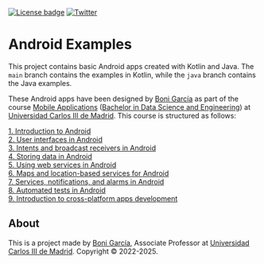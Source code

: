 [![License badge](https://img.shields.io/badge/license-Apache2-green.svg)](http://www.apache.org/licenses/LICENSE-2.0)
[![Twitter](https://img.shields.io/badge/follow-@boni_gg-green.svg)](https://twitter.com/boni_gg)

# Android Examples

This project contains basic Android apps created with Kotlin and Java. The `main` branch contains the examples in Kotlin, while the `java` branch contains the Java examples.

These Android apps have been designed by [Boni García](https://bonigarcia.dev/) as part of the course [Mobile Applications](https://aplicaciones.uc3m.es/cpa/generaFicha?est=350&anio=2024&plan=392&asig=16504&idioma=2) ([Bachelor in Data Science and Engineering](https://www.uc3m.es/bachelor-degree/data-science)) at [Universidad Carlos III de Madrid](https://www.uc3m.es/). This course is structured as follows:

[1. Introduction to Android](https://bonigarcia.dev/learning/mobile-applications/MA_01-android_intro_v1.pdf)\
[2. User interfaces in Android](https://bonigarcia.dev/learning/mobile-applications/MA_02-android_ui_v4.pdf)\
[3. Intents and broadcast receivers in Android](https://bonigarcia.dev/learning/mobile-applications/MA_03-android_intents_broadcast_receivers_v1.pdf)\
[4. Storing data in Android](https://bonigarcia.dev/learning/mobile-applications/MA_04-android_storing_data_v3.pdf)\
[5. Using web services in Android](https://bonigarcia.dev/learning/mobile-applications/MA_05-android_web_services_v2.pdf)\
[6. Maps and location-based services for Android](https://bonigarcia.dev/learning/mobile-applications/MA_06-android_maps_location_v1.pdf)\
[7. Services, notifications, and alarms in Android](https://bonigarcia.dev/learning/mobile-applications/MA_07-android_services_notifications_alarms_v1.pdf)\
[8. Automated tests in Android](https://bonigarcia.dev/learning/mobile-applications/MA_08-android_automated_tests_v1.pdf)\
[9. Introduction to cross-platform apps development](https://bonigarcia.dev/learning/mobile-applications/MA_09-cross_platform_apps_intro_v2.pdf)


## About

This is a project made by [Boni García](https://bonigarcia.dev/), Associate Professor at [Universidad Carlos III de Madrid](https://www.it.uc3m.es/bogarcia/index.html). Copyright &copy; 2022-2025.